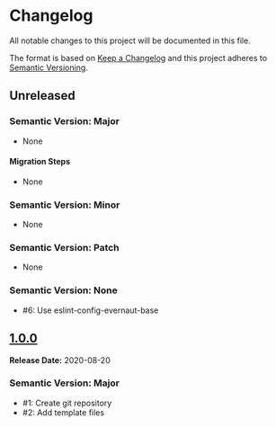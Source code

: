 # Changelog

All notable changes to this project will be documented in this file.

The format is based on [Keep a Changelog](https://keepachangelog.com/en/1.0.0/) and this project adheres to [Semantic Versioning](https://semver.org/spec/v2.0.0.html).

<!--

## [X.Y.Z](https://github.com/evernaut/docker-image-base/releases/tag/X.Y.Z "Release X.Y.Z")

**Release Date:** YYYY-MM-DD

### Semantic Version: Major

- None

#### Migration Steps

- None

### Semantic Version: Minor

- None

### Semantic Version: Patch

- None

### Semantic Version: None

- None

-->

## Unreleased

### Semantic Version: Major

- None

#### Migration Steps

- None

### Semantic Version: Minor

- None

### Semantic Version: Patch

- None

### Semantic Version: None

- #6: Use eslint-config-evernaut-base

## [1.0.0](https://github.com/evernaut/docker-image-base/releases/tag/1.0.0 "Release 1.0.0")

**Release Date:** 2020-08-20

### Semantic Version: Major

- #1: Create git repository
- #2: Add template files

